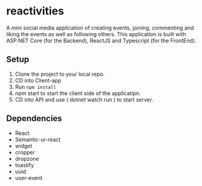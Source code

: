 # reactivities
A mini social media application of creating events, joining, commenting and liking the events as well as following others.
This application is built with ASP.NET Core (for the Backend), ReactJS and Typescript (for the FrontEnd).


## Setup

1. Clone the project to your local repo.
2. CD into Client-app
3. Run `npm install`
4. npm start to start the client side of the applicatipn.
5. CD into API and use ( dotnet watch run ) to start server.


## Dependencies 
* React
* Semantic-ui-react
* widget
* cropper
* dropzone
* toastify
* uuid
* user-event